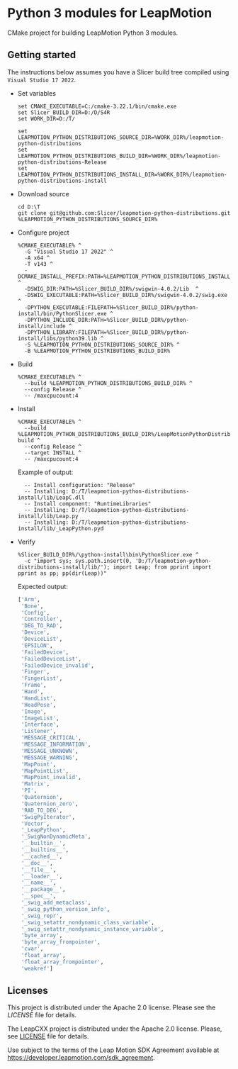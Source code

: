 # Python 3 modules for LeapMotion

CMake project for building LeapMotion Python 3 modules.

## Getting started

The instructions below assumes you have a Slicer build tree compiled using `Visual Studio 17 2022`.

* Set variables

  ```
  set CMAKE_EXECUTABLE=C:/cmake-3.22.1/bin/cmake.exe
  set Slicer_BUILD_DIR=D:/D/S4R
  set WORK_DIR=D:/T/

  set LEAPMOTION_PYTHON_DISTRIBUTIONS_SOURCE_DIR=%WORK_DIR%/leapmotion-python-distributions
  set LEAPMOTION_PYTHON_DISTRIBUTIONS_BUILD_DIR=%WORK_DIR%/leapmotion-python-distributions-Release
  set LEAPMOTION_PYTHON_DISTRIBUTIONS_INSTALL_DIR=%WORK_DIR%/leapmotion-python-distributions-install
  ```

* Download source

  ```
  cd D:\T
  git clone git@github.com:Slicer/leapmotion-python-distributions.git %LEAPMOTION_PYTHON_DISTRIBUTIONS_SOURCE_DIR%
  ```

* Configure project

  ```
  %CMAKE_EXECUTABLE% ^
    -G "Visual Studio 17 2022" ^
    -A x64 ^
    -T v143 ^
    -DCMAKE_INSTALL_PREFIX:PATH=%LEAPMOTION_PYTHON_DISTRIBUTIONS_INSTALL_DIR% ^
    -DSWIG_DIR:PATH=%Slicer_BUILD_DIR%/swigwin-4.0.2/Lib  ^
    -DSWIG_EXECUTABLE:PATH=%Slicer_BUILD_DIR%/swigwin-4.0.2/swig.exe ^
    -DPYTHON_EXECUTABLE:FILEPATH=%Slicer_BUILD_DIR%/python-install/bin/PythonSlicer.exe ^
    -DPYTHON_INCLUDE_DIR:PATH=%Slicer_BUILD_DIR%/python-install/include ^
    -DPYTHON_LIBRARY:FILEPATH=%Slicer_BUILD_DIR%/python-install/libs/python39.lib ^
    -S %LEAPMOTION_PYTHON_DISTRIBUTIONS_SOURCE_DIR% ^
    -B %LEAPMOTION_PYTHON_DISTRIBUTIONS_BUILD_DIR%
  ```

* Build

  ```
  %CMAKE_EXECUTABLE% ^
    --build %LEAPMOTION_PYTHON_DISTRIBUTIONS_BUILD_DIR% ^
    --config Release ^
    -- /maxcpucount:4
  ```

* Install

  ```
  %CMAKE_EXECUTABLE% ^
    --build %LEAPMOTION_PYTHON_DISTRIBUTIONS_BUILD_DIR%/LeapMotionPythonDistributions-build ^
    --config Release ^
    --target INSTALL ^
    -- /maxcpucount:4 

  ```

  Example of output:

  ```
    -- Install configuration: "Release"
    -- Installing: D:/T/leapmotion-python-distributions-install/lib/LeapC.dll
    -- Install component: "RuntimeLibraries"
    -- Installing: D:/T/leapmotion-python-distributions-install/lib/Leap.py
    -- Installing: D:/T/leapmotion-python-distributions-install/lib/_LeapPython.pyd
  ```

* Verify

  ```
  %Slicer_BUILD_DIR%/\python-install\bin\PythonSlicer.exe ^
    -c "import sys; sys.path.insert(0, 'D:/T/leapmotion-python-distributions-install/lib/'); import Leap; from pprint import pprint as pp; pp(dir(Leap))"
  ```

  Expected output:

  ```python
  ['Arm',
   'Bone',
   'Config',
   'Controller',
   'DEG_TO_RAD',
   'Device',
   'DeviceList',
   'EPSILON',
   'FailedDevice',
   'FailedDeviceList',
   'FailedDevice_invalid',
   'Finger',
   'FingerList',
   'Frame',
   'Hand',
   'HandList',
   'HeadPose',
   'Image',
   'ImageList',
   'Interface',
   'Listener',
   'MESSAGE_CRITICAL',
   'MESSAGE_INFORMATION',
   'MESSAGE_UNKNOWN',
   'MESSAGE_WARNING',
   'MapPoint',
   'MapPointList',
   'MapPoint_invalid',
   'Matrix',
   'PI',
   'Quaternion',
   'Quaternion_zero',
   'RAD_TO_DEG',
   'SwigPyIterator',
   'Vector',
   '_LeapPython',
   '_SwigNonDynamicMeta',
   '__builtin__',
   '__builtins__',
   '__cached__',
   '__doc__',
   '__file__',
   '__loader__',
   '__name__',
   '__package__',
   '__spec__',
   '_swig_add_metaclass',
   '_swig_python_version_info',
   '_swig_repr',
   '_swig_setattr_nondynamic_class_variable',
   '_swig_setattr_nondynamic_instance_variable',
   'byte_array',
   'byte_array_frompointer',
   'cvar',
   'float_array',
   'float_array_frompointer',
   'weakref']
  ```

## Licenses

This project is distributed under the Apache 2.0 license. Please see the _LICENSE_ file for details.

The LeapCXX project is distributed under the Apache 2.0 license. Please, see [LICENSE](https://github.com/leapmotion/LeapCxx/blob/master/LICENSE.txt) file for details.

Use subject to the terms of the Leap Motion SDK Agreement available at https://developer.leapmotion.com/sdk_agreement.
